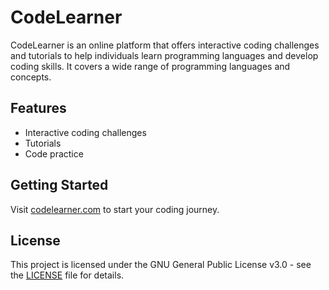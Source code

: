 # CodeLearner

CodeLearner is an online platform that offers interactive coding challenges and tutorials to help individuals learn programming languages and develop coding skills. It covers a wide range of programming languages and concepts.

## Features
- Interactive coding challenges
- Tutorials
- Code practice

## Getting Started
Visit [codelearner.com](https://codelearner.com) to start your coding journey.

## License
This project is licensed under the GNU General Public License v3.0 - see the [LICENSE](LICENSE) file for details.
